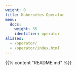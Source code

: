 ```yaml
---
weight: 0
title: Kubernetes Operator
menu:
  docs:
    weight: 35
    identifier: operator
aliases:
  - /operator/
  - /operator/index.html
---
```

{{% content "README.md" %}}
